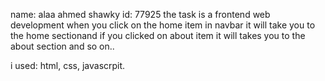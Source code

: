 name: alaa ahmed shawky
id: 77925
the task is a frontend web development when you click on the home item in navbar 
it will take you to the home sectionand if you clicked on about item it 
will takes you to the about section and so on..

i used: html, css, javascrpit.
